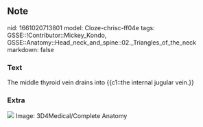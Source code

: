 ## Note
nid: 1661020713801
model: Cloze-chrisc-ff04e
tags: GSSE::!Contributor::Mickey_Kondo, GSSE::Anatomy::Head_neck_and_spine::02._Triangles_of_the_neck
markdown: false

### Text
The middle thyroid vein drains into {{c1::the internal jugular vein.}}

### Extra
<img src="thyroid3.jpg"> Image: 3D4Medical/Complete Anatomy
